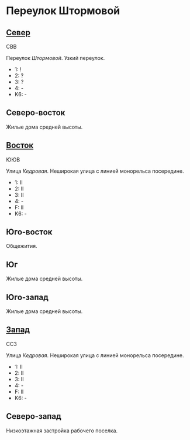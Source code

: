 # Переулок Штормовой

## [Север](./10580067.md)

СВВ

Переулок *Штормовой*.
Узкий переулок.

* 1:    !
* 2:    ?
* 3:    ?
* 4:    -
* K6:   -

## Северо-восток

Жилые дома средней высоты.

## [Восток](./10585070.md)

ЮЮВ

Улица *Кедровая*.
Неширокая улица с линией монорельса посередине.

* 1:    II
* 2:    II
* 3:    II
* 4:    -
* F:    II
* K6:   -

## Юго-восток

Общежития.

## Юг

Жилые дома средней высоты.

## Юго-запад

Жилые дома средней высоты.

## [Запад](./10570070.md)

ССЗ

Улица *Кедровая*.
Неширокая улица с линией монорельса посередине.

* 1:    II
* 2:    II
* 3:    II
* 4:    -
* F:    II
* K6:   -

## Северо-запад

Низкоэтажная застройка рабочего поселка.
